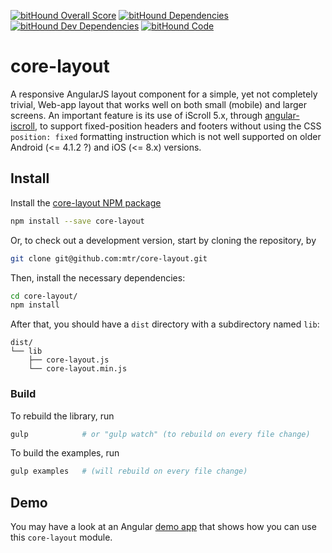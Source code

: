 [![bitHound Overall Score](https://www.bithound.io/github/mtr/core-layout/badges/score.svg)](https://www.bithound.io/github/mtr/core-layout)
[![bitHound Dependencies](https://www.bithound.io/github/mtr/core-layout/badges/dependencies.svg)](https://www.bithound.io/github/mtr/core-layout/master/dependencies/npm)
[![bitHound Dev Dependencies](https://www.bithound.io/github/mtr/core-layout/badges/devDependencies.svg)](https://www.bithound.io/github/mtr/core-layout/master/dependencies/npm)
[![bitHound Code](https://www.bithound.io/github/mtr/core-layout/badges/code.svg)](https://www.bithound.io/github/mtr/core-layout)

# core-layout
A responsive AngularJS layout component for a simple, yet not completely trivial, Web-app layout that works well on both small (mobile) and larger screens.  An important feature is its use of iScroll 5.x, through [angular-iscroll](https://github.com/mtr/angular-iscroll), to support fixed-position headers and footers without using the CSS `position: fixed` formatting instruction which is not well supported on older Android (<= 4.1.2 ?) and iOS (<= 8.x) versions.  

## Install

Install the [core-layout NPM package](https://www.npmjs.com/package/core-layout)
```bash
npm install --save core-layout
```

Or, to check out a development version, start by cloning the repository, by
```bash
git clone git@github.com:mtr/core-layout.git
```
Then, install the necessary dependencies:
```bash
cd core-layout/
npm install
```
After that, you should have a `dist` directory with a subdirectory named `lib`:
```
dist/
└── lib
    ├── core-layout.js
    └── core-layout.min.js
```

### Build

To rebuild the library, run
```bash
gulp            # or "gulp watch" (to rebuild on every file change)
```

To build the examples, run
```bash
gulp examples   # (will rebuild on every file change)
```


## Demo
You may have a look at an Angular [demo app](https://mtr.github.io/core-layout/examples/) that shows how you can use this `core-layout` module.
